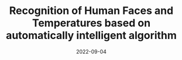 ---
title: "Recognition of Human Faces and Temperatures based on automatically intelligent algorithm"
collection: publications
permalink: /publication/paper2
excerpt: 'In this work we proposed a deep learning based approach for developing algorithm to temperature and recognize human face.'
date: 2022-09-04
venue: 'Journal of Science and Technology on Information and Communications'
paperurl: 'https://jstic.ptit.edu.vn/jstic-ptit/index.php/jstic/article/view/500'
citation: 'Please cite this paper via IEEE citation format'
---